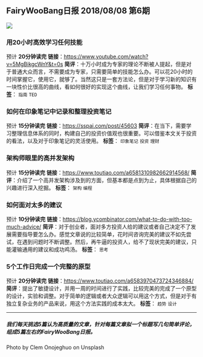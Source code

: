 ## FairyWooBang日报 2018/08/08 第6期

![](http://oiuhevdur.bkt.clouddn.com/fairywoobang/clem-onojeghuo-189661-unsplash.jpg)

### 用20小时高效学习任何技能

预计 **20分钟读完**
**链接**：https://www.youtube.com/watch?v=5MgBikgcWnY&t=0s
**简评**：十万小时成为专家的理论不断被人提起，但是对于普通大众而言，不需要成为专家，只需要简单的技能怎么办。可以花20小时的时间掌握它，使用它，就够了。当然这只是一套方法论，但是对于学习新的知识有一块性价比很高的曲线，看如何很好的实现这个曲线，让我们学习任何事物。
**标签**： `指南`  `TED`

### 如何在印象笔记中记录和整理投资笔记

预计 **15分钟读完**
**链接**：https://sspai.com/post/45603
**简评**：在当下，需要学习整理信息体系的同时，构建自己的投资价值观也很重要。可以借鉴本文关于投资的看法，以及对于印象笔记的灵活使用。
**标签**： `印象笔记`  `投资`  `理财`

### 架构师眼里的高并发架构

预计 **15分钟读完**
**链接**：https://www.toutiao.com/a6581310982662914568/
**简评**：介绍了一个高并发架构涉及到的方面，但基本都是点到为止，具体根据自己的兴趣进行深入挖掘。
**标签**： `架构`  `编程`

### 如何面对太多的建议

预计 **10分钟读完**
**链接**：https://blog.ycombinator.com/what-to-do-with-too-much-advice/
**简评**：对于创业者，面对多方投资人给的建议或者自己决定不了发展需要指导要怎么办。感觉文章说的比较简单，花时间咨询完美的建议不如先尝试，在遇到问题时不断调整。然后，再牛逼的投资人，给不了现状完美的建议，只能灌输通用的建议和成功鸡汤。
**标签**： `思考`

### 5个工作日完成一个完整的原型

预计 **20分钟读完**
**链接**：https://www.toutiao.com/a6583970473724346884/
**简评**：提出了敏捷设计，并用一周的时间进行了实践，比较完美的完成了一个原型的设计，实验和调整。对于简单的逻辑或者大众逻辑可以用这个方式，但是对于有独立复杂业务的产品来说，用这个方法实践的成本太大。
**标签**： `趋势`  `设计`

------

##### 我们每天挑选5篇认为高质量的文章，针对每篇文章拟一个标题写几句简单评论，组成5篇左右的FairyWooBang日报。

Photo by Clem Onojeghuo on Unsplash
